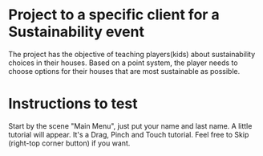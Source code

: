 # Project to a specific client for a Sustainability event

The project has the objective of teaching players(kids) about sustainability choices in their houses. Based on a point system, the player needs to choose options for their houses that are most sustainable as possible.




# Instructions to test

Start by the scene "Main Menu", just put your name and last name.
A little tutorial will appear. It's a Drag, Pinch and Touch tutorial. Feel free to Skip (right-top corner button) if you want.

